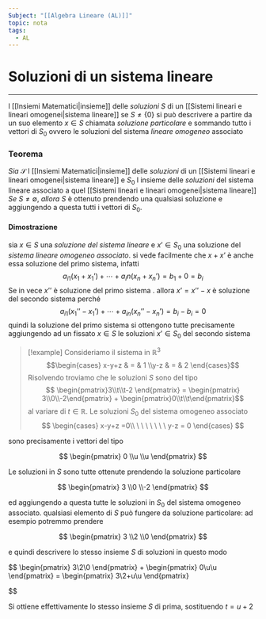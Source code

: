 ```yaml
---
Subject: "[[Algebra Lineare (AL)]]"
topic: nota
tags:
  - AL
---
```


# Soluzioni di un sistema lineare
---
l [[Insiemi Matematici|insieme]] delle _soluzioni_ $S$ di un [[Sistemi lineari e lineari omogenei|sistema lineare]] se $S \not= \{0\}$ si può descrivere a partire da un suo elemento  $x \in S$ chiamata _soluzione particolare_  e sommando tutto i vettori di $S_0$ ovvero le soluzioni del sistema _lineare omogeneo_ associato

### Teorema
_Sia_ $\mathcal{S}$ l [[Insiemi Matematici|insieme]] delle _soluzioni_ di un [[Sistemi lineari e lineari omogenei|sistema lineare]] e $S_0$ l insieme delle _soluzioni_ del sistema lineare associato a quel [[Sistemi lineari e lineari omogenei|sistema lineare]]
_Se_ $S \not= ∅$, 
_allora_ $S$ è ottenuto prendendo una qualsiasi soluzione e aggiungendo a questa tutti i vettori di $S_0$.

#### Dimostrazione 
sia $x \in S$ una _soluzione del sistema lineare_ e $x’ \in S_0$ una soluzione del _sistema lineare omogeneo associato_. si vede facilmente che $x+x’$ è anche essa soluzione del primo sistema, infatti
$$a_{i1}(x_1+x_1’) + \cdots+a_in(x_n+x_n’) = b_1+0=b_i$$
Se in vece $x’’$ è soluzione del primo sistema . allora $x’ = x’’-x$ è soluzione del secondo sistema perché 
$$a_{i1}(x_1’’-x_1’) + \cdots+a_{in}(x_n’’-x_n’) = b_i-b_i=0$$
quindi la soluzione del primo sistema si ottengono tutte precisamente aggiungendo ad un fissato $x \in S$ le soluzioni $x’ \in S_0$ del secondo sistema 









> [!example] 
Consideriamo il sistema in $\mathbb{R}^3$
> $$\begin{cases}
x-y+z  & = & 1 \\y-z  & = &  2
\end{cases}$$
> Risolvendo troviamo che le soluzioni $S$ sono del tipo
> $$
\begin{pmatrix}3\\t\\t-2 \end{pmatrix} =
\begin{pmatrix} 3\\0\\-2\end{pmatrix} +
\begin{pmatrix}0\\t\\t\end{pmatrix}$$
> al variare di $t \in \mathbb{R}$. Le soluzioni $S_0$ del sistema omogeneo associato
$$
\begin{cases}
x-y+z =0\\
\ \ \ \ \ \ \  y-z = 0
\end{cases}
$$

sono precisamente i vettori del tipo

$$
\begin{pmatrix}
0 \\u \\u
\end{pmatrix}
$$

Le soluzioni in $S$ sono tutte ottenute prendendo la soluzione particolare

$$
\begin{pmatrix}
3 \\0 \\-2
\end{pmatrix}
$$

ed aggiungendo a questa tutte le soluzioni in $S_0$ del sistema omogeneo associato. qualsiasi elemento di $S$ può fungere da soluzione particolare: ad esempio potremmo prendere

$$
\begin{pmatrix}
3 \\2 \\0
\end{pmatrix}
$$

e quindi descrivere lo stesso insieme $S$ di soluzioni in questo modo

$$
\begin{pmatrix}
3\\2\\0
\end{pmatrix} +
\begin{pmatrix}
0\\u\\u
\end{pmatrix} =
\begin{pmatrix}
3\\2+u\\u
\end{pmatrix}

$$

Si ottiene effettivamente lo stesso insieme $S$ di prima, sostituendo $t = u+2$
